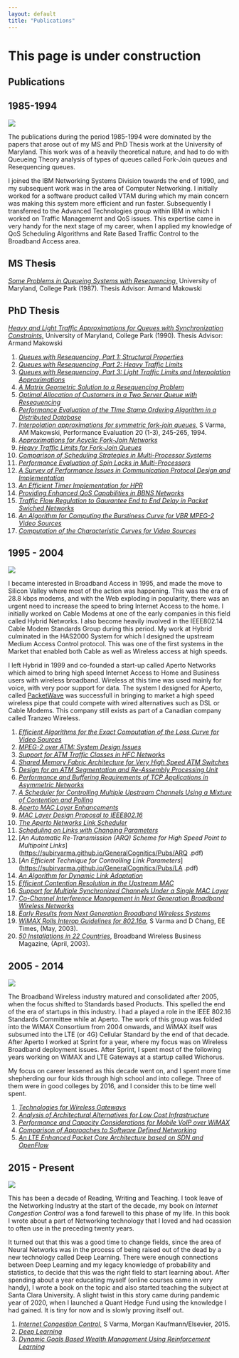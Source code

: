 ```yaml
---
layout: default
title: "Publications"
---
```


# This page is under construction

## Publications

## 1985-1994

![](https://subirvarma.github.io/GeneralCognitics/images/PhD.jpeg) 

The publications during the period 1985-1994 were dominated by the papers that arose out of my MS and PhD Thesis work at the University of Maryland. This work was of a heavily theoretical nature, and had to do with Queueing Theory analysis of types of queues called Fork-Join queues and Resequencing queues.

I joined the IBM Networking Systems Division towards the end of 1990, and my subsequent work was in the area of Computer Networking. I initially worked for a software product called VTAM during which my main concern was making this system more efficient and run faster. Subsequently I transferred to the Advanced Technologies group within IBM in which I worked on Traffic Managemernt and QoS issues. This expertise came in very handy for the next stage of my career, when I applied my knowledge of QoS Scheduling Algorithms and Rate Based Traffic Control to the Broadband Access area.

## MS Thesis

[*Some Problems in Queueing Systems with Resequencing,*](https://drum.lib.umd.edu/bitstream/handle/1903/4731/MS_87-9.pdf?sequence=1&isAllowed=y)
University of Maryland, College Park (1987). 
Thesis Advisor: Armand Makowski

## PhD Thesis
[*Heavy and Light Traffic Approximations for Queues with Synchronization Constraints,*](https://drum.lib.umd.edu/bitstream/handle/1903/5028/PhD_90-2.pdf?sequence=1) University of Maryland, College Park (1990). Thesis Advisor: Armand Makowski

1. [*Queues with Resequencing, Part 1: Structural Properties*](https://subirvarma.github.io/GeneralCognitics/Pubs/RSQ1.pdf)
2. [*Queues with Resequencing, Part 2: Heavy Traffic Limits*](https://subirvarma.github.io/GeneralCognitics/Pubs/rsq2.pdf)
3. [*Queues with Resequencing, Part 3: Light Traffic Limits and Interpolation Approximations*](https://subirvarma.github.io/GeneralCognitics/Pubs/rsq3.pdf)
4. [*A Matrix Geometric Solution to a Resequencing Problem*](https://subirvarma.github.io/GeneralCognitics/Pubs/rsq4.pdf)
5. [*Optimal Allocation of Customers in a Two Server Queue with Resequencing*](https://subirvarma.github.io/GeneralCognitics/Pubs/rsq5.pdf)
6. [*Performance Evaluation of the TIme Stamp Ordering Algorithm in a Distributed Database*](https://subirvarma.github.io/GeneralCognitics/Pubs/tso.pdf)
7. [*Interpolation approximations for symmetric fork-join queues,*](https://drum.lib.umd.edu/bitstream/handle/1903/5303/TR_92-122.pdf?sequence=1) S Varma, AM Makowski, Performance Evaluation 20 (1-3), 245-265, 1994.
8. [*Approximations for Acyclic Fork-Join Networks*](https://subirvarma.github.io/GeneralCognitics/Pubs/fj1.pdf)
9. [*Heavy Traffic Limits for Fork-Join Queues*](https://subirvarma.github.io/GeneralCognitics/Pubs/fj2.pdf)
10. [*Comparison of Scheduling Strategies in Multi-Processor Systems*](https://subirvarma.github.io/GeneralCognitics/Pubs/fj3.pdf)
11. [*Performance Evaluation of Spin Locks in Multi-Processors*](https://subirvarma.github.io/GeneralCognitics/Pubs/ibm1.pdf)
12. [*A Survey of Performance Issues in Communication Protocol Design and Implementation*](https://subirvarma.github.io/GeneralCognitics/Pubs/ibm3.pdf)
13. [*An Efficient Timer Implementation for HPR*](https://subirvarma.github.io/GeneralCognitics/Pubs/ibm4.pdf)
14. [*Providing Enhanced QoS Capabilities in BBNS Networks*](https://subirvarma.github.io/GeneralCognitics/Pubs/ibm2.pdf)
15. [*Traffic Flow Regulation to Gaurantee End to End Delay in Packet Swiched Networks*](https://patentimages.storage.googleapis.com/e8/e1/da/75fee35007f7c1/US5796719.pdf)
16. [*An Algorithm for Computing the Burstiness Curve for VBR MPEG-2 Video Sources*](https://subirvarma.github.io/GeneralCognitics/Pubs/lc2.pdf)
17. [*Computation of the Characteristic Curves for Video Sources*](https://subirvarma.github.io/GeneralCognitics/Pubs/lc3.pdf)


## 1995 - 2004

![](https://subirvarma.github.io/GeneralCognitics/images/Aperto.jpeg)

I became interested in Broadband Access in 1995, and made the move to Silicon Valley where most of the action was happening. This was the era of 28.8 kbps modems, and with the Web exploding in popularity, there was an urgent need to increase the speed to bring Internet Access to the home. I initially worked on Cable Modems at one of the early companies in this field called Hybrid Networks. I also become heavily involved in the IEEE802.14 Cable Modem Standards Group during this period. My work at Hybrid culminated in the HAS2000 System for which I designed the upstream Medium Access Control protocol. This was one of the first systems in the Market that enabled both Cable as well as Wireless access at high speeds.

I left Hybrid in 1999 and co-founded a start-up called Aperto Networks which aimed to bring high speed Internet Access to Home and Business users with wireless broadband. Wireless at this time was used mainly for voice, with very poor support for data. The system I designed for Aperto, called [PacketWave](https://www.apertonet.com/) was successfull in bringing to market a high speed wireless pipe that could compete with wired alternatives such as DSL or Cable Modems. This company still exists as part of a Canadian company called Tranzeo Wireless.

1. [*Efficient Algorithms for the Exact Computation of the Loss Curve for Video Sources*](https://subirvarma.github.io/GeneralCognitics/Pubs/lc.pdf)
2. [*MPEG-2 over ATM: System Design Issues*](https://subirvarma.github.io/GeneralCognitics/Pubs/lsi1.pdf)
3. [*Support for ATM Traffic Classes in HFC Networks*](https://subirvarma.github.io/GeneralCognitics/Pubs/lsi2.pdf)
4. [*Shared Memory Fabric Architecture for Very High Speed ATM Switches*](https://patentimages.storage.googleapis.com/40/79/e2/45015dc95c395c/US5831980.pdf)
5. [*Design for an ATM Segmentation and Re-Assembly Processing Unit*](https://patentimages.storage.googleapis.com/cc/b3/23/9ffba61a5e6cbe/US5982749.pdf)
6. [*Performance and Buffering Requirements of TCP Applications in Asymmetric Networks*](https://subirvarma.github.io/GeneralCognitics/Pubs/hybrid1.pdf)
7. [*A Scheduler for Controlling Multiple Upstream Channels Using a Mixture of Contention and Polling*](https://patentimages.storage.googleapis.com/31/28/e7/f3f6d041dafa52/US6275497.pdf)
8. [*Aperto MAC Layer Enhancements*](https://subirvarma.github.io/GeneralCognitics/Pubs/Overview.pdf)
9. [*MAC Layer Design Proposal to IEEE802.16*](https://subirvarma.github.io/GeneralCognitics/Pubs/TLC.pdf)
10. [*The Aperto Networks Link Scheduler*](https://subirvarma.github.io/GeneralCognitics/Pubs/ApertoSched.pdf)
11. [*Scheduling on Links with Changing Parameters*](https://subirvarma.github.io/GeneralCognitics/Pubs/SP.pdf)
12. [*An Automatic Re-Transmission (ARQ) Scheme for High Speed Point to Multipoint Links*](https://subirvarma.github.io/GeneralCognitics/Pubs/ARQ .pdf)
13. [*An Efficient Technique for Controlling Link Parameters*](https://subirvarma.github.io/GeneralCognitics/Pubs/LA .pdf)
14. [*An Algorithm for Dynamic Link Adaptation*](https://subirvarma.github.io/GeneralCognitics/Pubs/DLA.pdf)
15. [*Efficient Contention Resolution in the Upstream MAC*](https://subirvarma.github.io/GeneralCognitics/Pubs/Contention.pdf)
16. [*Support for Multiple Synchronized Channels Under a Single MAC Layer*](https://subirvarma.github.io/GeneralCognitics/Pubs/MPHY.pdf)
17. [*Co-Channel Interference Management in Next Generation Broadband Wireless Networks*](https://subirvarma.github.io/GeneralCognitics/Pubs/WCA2001.pdf)
18. [*Early Results from Next Generation Broadband Wireless Systems*](https://subirvarma.github.io/GeneralCognitics/Pubs/WCA2002.pdf)
19. [*WiMAX Rolls Interop Guidelines for 802.16a*](https://www.eetimes.com/wimax-rolls-interop-guidelines-for-802-16a/), S Varma and D Chang, EE Times, (May, 2003).
20. [*50 Installations in 22 Countries*](https://subirvarma.github.io/GeneralCognitics/Pubs/Article.pdf), Broadband Wireless Business Magazine, (April, 2003).


## 2005 - 2014

![](https://subirvarma.github.io/GeneralCognitics/images/family.JPG)

The Broadband Wireless industry matured and consolidated after 2005, when the focus shifted to Standards based Products. This spelled the end of the era of startups in this industry. I had a played a role in the IEEE 802.16 Standards Committee while at Aperto. The work of this group was folded into the WiMAX Consortium from 2004 onwards, and WiMAX itself was subsumed into the LTE (or 4G) Cellular Standard by the end of that decade. After Aperto I worked at Sprint for a year, where my focus was on Wireless Broadband deployment issues. After Sprint, I spent most of the following years working on WiMAX and LTE Gateways at a startup called Wichorus.

My focus on career lessened as this decade went on, and I spent more time shepherding our four kids through high school and into college. Three of them were in good colleges by 2016, and I consider this to be time well spent.

1. [*Technologies for Wireless Gateways*](https://subirvarma.github.io/GeneralCognitics/Pubs/WirelessGW.pdf)
2. [*Analysis of Architectural Alternatives for Low Cost Infrastructure*](https://subirvarma.github.io/GeneralCognitics/Pubs/spr1.pdf)
3. [*Performance and Capacity Considerations for Mobile VoIP over WiMAX*](https://subirvarma.github.io/GeneralCognitics/Pubs/spr2.pdf)
4. [*Comparison of Approaches to Software Defined Networking*](https://subirvarma.github.io/GeneralCognitics/Pubs/SDN.pdf)
5. [*An LTE Enhanced Packet Core Architecture based on SDN and OpenFlow*](https://subirvarma.github.io/GeneralCognitics/Pubs/TL1.pdf)

## 2015 - Present

![](https://subirvarma.github.io/GeneralCognitics/images/CongestionControl.png)

This has been a decade of Reading, Writing and Teaching. I took leave of the Networking Industry at the start of the decade, my book on *Internet Congestion Control* was a fond farewell to this phase of my life. In this book I wrote about a part of Networking technology that I loved and had ocassion to often use in the preceding twenty years.

It turned out that this was a good time to change fields, since the area of Neural Networks was in the process of being raised out of the dead by a new technology called Deep Learning. There were enough connections between Deep Learning and my legacy knowledge of probability and statistics, to decide that this was the right field to start learning about. After spending about a year educating myself (online courses came in very handy), I wrote a book on the topic and also started teaching the subject at Santa Clara University. A slight twist in this story came during pandemic year of 2020, when I launched a Quant Hedge Fund using the knowledge I had gained. It is tiny for now and is slowly proving itself out.

1. [*Internet Congestion Control,*](https://www.amazon.com/Internet-Congestion-Control-Subir-Varma/dp/0128035838/ref=tmm_pap_swatch_0?_encoding=UTF8&qid=1669339227&sr=8-3) S Varma, Morgan Kaufmann/Elsevier, 2015.
2. [*Deep Learning*](https://subirvarma.github.io/GeneralCognitics/Books.html)
3. [*Dynamic Goals Based Wealth Management Using Reinforcement Learning*](https://subirvarma.github.io/GeneralCognitics/Pubs/WM.pdf)

